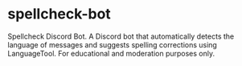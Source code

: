 # spellcheck-bot
Spellcheck Discord Bot. A Discord bot that automatically detects the language of messages and suggests spelling corrections using LanguageTool. For educational and moderation purposes only.
